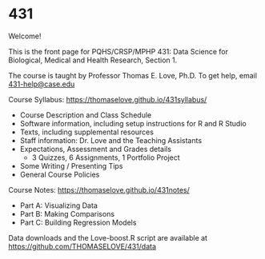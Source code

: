 # 431
Welcome! 

This is the front page for PQHS/CRSP/MPHP 431: Data Science for Biological, Medical and Health Research, Section 1.

The course is taught by Professor Thomas E. Love, Ph.D.
To get help, email 431-help@case.edu

Course Syllabus: https://thomaselove.github.io/431syllabus/
  - Course Description and Class Schedule
  - Software information, including setup instructions for R and R Studio
  - Texts, including supplemental resources
  - Staff information: Dr. Love and the Teaching Assistants
  - Expectations, Assessment and Grades details
      - 3 Quizzes, 6 Assignments, 1 Portfolio Project
  - Some Writing / Presenting Tips
  - General Course Policies

Course Notes: https://thomaselove.github.io/431notes/
  - Part A: Visualizing Data
  - Part B: Making Comparisons
  - Part C: Building Regression Models

Data downloads and the Love-boost.R script are available at https://github.com/THOMASELOVE/431/data
